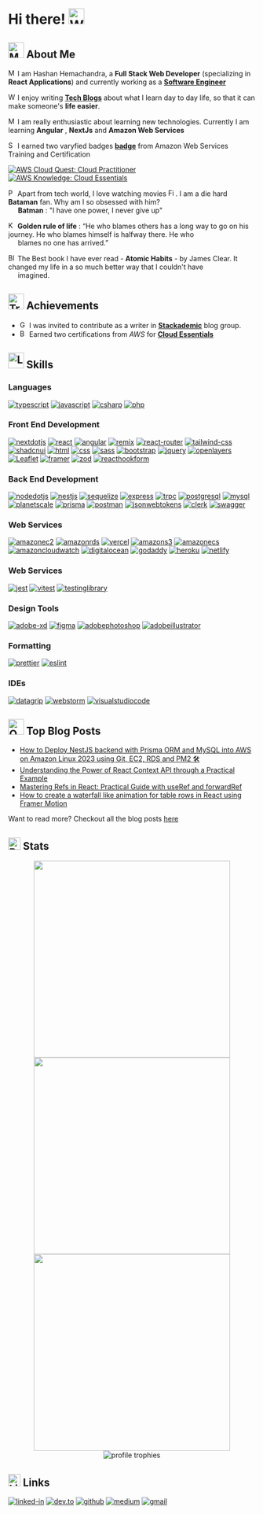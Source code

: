 # Hi there! <img src="https://raw.githubusercontent.com/Tarikul-Islam-Anik/Animated-Fluent-Emojis/master/Emojis/Hand%20gestures/Waving%20Hand.png" alt="Waving Hand" width="32" height="32" />

## <img src="https://raw.githubusercontent.com/Tarikul-Islam-Anik/Animated-Fluent-Emojis/master/Emojis/People/Man%20Raising%20Hand.png" alt="Man Raising Hand" width="32" height="32" /> About Me

<img src="https://raw.githubusercontent.com/Tarikul-Islam-Anik/Animated-Fluent-Emojis/master/Emojis/People/Man%20Office%20Worker.png" alt="Man Office Worker" width="15" height="15" /> I am Hashan Hemachandra, a **Full Stack Web Developer** (specializing in **React Applications**) and currently working as a [**Software Engineer**](https://www.linkedin.com/in/hashan-hemachandra/)

<img src="https://raw.githubusercontent.com/Tarikul-Islam-Anik/Animated-Fluent-Emojis/master/Emojis/Hand%20gestures/Writing%20Hand.png" alt="Writing Hand" width="15" height="15" /> I enjoy writing [**Tech Blogs**](https://medium.com/@hemachandra.hashan) about what I learn day to day life, so that it can make someone's **life easier**.

<img src="https://raw.githubusercontent.com/Tarikul-Islam-Anik/Animated-Fluent-Emojis/master/Emojis/People/Man%20Technologist.png" alt="Man Technologist" width="15" height="15" /> I am really enthusiastic about learning new technologies. Currently I am learning **Angular** , **NextJs** and **Amazon Web Services**

<img src="https://raw.githubusercontent.com/Tarikul-Islam-Anik/Animated-Fluent-Emojis/master/Emojis/Activities/Sports%20Medal.png" alt="Sports Medal" width="15" height="15" /> I earned two varyfied badges [**badge**]((https://www.credly.com/users/hashan-hemachandra/badges)) from Amazon Web Services Training and Certification

<!--START_SECTION:badges-->

[![AWS Cloud Quest: Cloud Practitioner](https://images.credly.com/size/110x110/images/2784d0d8-327c-406f-971e-9f0e15097003/image.png)](http://www.credly.com/badges/d2ee6b81-d519-4e4e-9e02-dd1420b9601b "AWS Cloud Quest: Cloud Practitioner")
[![AWS Knowledge: Cloud Essentials](https://images.credly.com/size/110x110/images/ec621e2a-c8f0-4459-806c-ae11829d372a/image.png)](http://www.credly.com/badges/9473d062-41c5-4566-ace6-05bc92d475f5 "AWS Knowledge: Cloud Essentials")
<!--END_SECTION:badges-->

<img src="https://raw.githubusercontent.com/Tarikul-Islam-Anik/Animated-Fluent-Emojis/master/Emojis/Food/Popcorn.png" alt="Popcorn" width="15" height="15" /> Apart from tech world, I love watching movies <img src="https://raw.githubusercontent.com/Tarikul-Islam-Anik/Animated-Fluent-Emojis/master/Emojis/Objects/Film%20Projector.png" alt="Film Projector" width="15" height="15" />. I am a die hard **Bataman** fan. Why am I so obsessed with him? </br>&nbsp;&nbsp;&nbsp;&nbsp;&nbsp;**Batman** : "I have one power, I never give up"

<img src="https://raw.githubusercontent.com/Tarikul-Islam-Anik/Animated-Fluent-Emojis/master/Emojis/Objects/Key.png" alt="Key" width="15" height="15" /> **Golden rule of life** : “He who blames others has a long way to go on his journey. He who blames himself is halfway there. He who</br>&nbsp;&nbsp;&nbsp;&nbsp;&nbsp;blames no one has arrived.”

<img src="https://raw.githubusercontent.com/Tarikul-Islam-Anik/Animated-Fluent-Emojis/master/Emojis/Objects/Blue%20Book.png" alt="Blue Book" width="15" height="15" /> The Best book I have ever read - **Atomic Habits** - by James Clear. It changed my life in a so much better way  that I couldn't have</br>&nbsp;&nbsp;&nbsp;&nbsp;&nbsp;imagined. 

## <img src="https://raw.githubusercontent.com/Tarikul-Islam-Anik/Animated-Fluent-Emojis/master/Emojis/Activities/Trophy.png" alt="Trophy" width="32" height="32" /> Achievements


-   <img src="https://raw.githubusercontent.com/Tarikul-Islam-Anik/Animated-Fluent-Emojis/master/Emojis/Objects/Gem%20Stone.png" alt="Gem Stone" width="15" height="15" /> I was invited to contribute as a writer in [**Stackademic**]((https://blog.stackademic.com/)) blog group.
-   <img src="https://raw.githubusercontent.com/Tarikul-Islam-Anik/Animated-Fluent-Emojis/master/Emojis/Objects/Battery.png" alt="Battery" width="15" height="15" /> Earned two certifications from _AWS_ for [**Cloud Essentials**]((https://www.credly.com/users/hashan-hemachandra/badges))

## <img src="https://raw.githubusercontent.com/Tarikul-Islam-Anik/Animated-Fluent-Emojis/master/Emojis/Objects/Lab%20Coat.png" alt="Lab Coat" width="32" height="32" /> Skills

### Languages

[![typescript](https://img.shields.io/badge/TypeScript-3178C6?style=for-the-badge&logo=typescript&logoColor=white)](https://www.typescriptlang.org/)
[![javascript](https://img.shields.io/badge/JavaScript-F7DF1E?style=for-the-badge&logo=javascript&logoColor=black)](https://developer.mozilla.org/en-US/docs/Web/JavaScript#:~:text=JavaScript%20(JS)%20is%20a%20lightweight,Apache%20CouchDB%20and%20Adobe%20Acrobat.)
[![csharp](https://img.shields.io/badge/csharp-512BD4?style=for-the-badge&logo=csharp&logoColor=white)](https://dotnet.microsoft.com/en-us/languages/csharp)
[![php](https://img.shields.io/badge/PHP-777BB4?style=for-the-badge&logo=php&logoColor=white)](https://www.php.net/)

### Front End Development

[![nextdotjs](https://img.shields.io/badge/Next.js-000000?style=for-the-badge&logo=nextdotjs&logoColor=white)](https://nextjs.org/)
[![react](https://img.shields.io/badge/React-61DAFB?style=for-the-badge&logo=react&logoColor=black)](https://react.dev/)
[![angular](https://img.shields.io/badge/Angular-c3002f?style=for-the-badge&logo=angular&logoColor=white)](https://angular.io/)
[![remix](https://img.shields.io/badge/Remix-000000?style=for-the-badge&logo=remix&logoColor=white)](https://remix.run/)
[![react-router](https://img.shields.io/badge/React_Router-CA4245?style=for-the-badge&logo=react-router&logoColor=white)](https://reactrouter.com/en/main)
[![tailwind-css](https://img.shields.io/badge/tailwind_css-06B6D4?style=for-the-badge&logo=tailwind-css&logoColor=white)](https://tailwindcss.com/)
[![shadcnui](https://img.shields.io/badge/shadcn/ui-000000?style=for-the-badge&logo=shadcnui&logoColor=white)](https://ui.shadcn.com/)
[![html](https://img.shields.io/badge/HTML5-E34F26?style=for-the-badge&logo=html5&logoColor=white)](https://www.w3schools.com/html/)
[![css](https://img.shields.io/badge/CSS3-1572B6?style=for-the-badge&logo=css3&logoColor=white)](https://www.w3schools.com/css/)
[![sass](https://img.shields.io/badge/SASS-CC6699?style=for-the-badge&logo=sass&logoColor=white)](https://sass-lang.com/)
[![bootstrap](https://img.shields.io/badge/Bootstrap-563D7C?style=for-the-badge&logo=bootstrap&logoColor=white)](https://getbootstrap.com/)
[![jquery](https://img.shields.io/badge/jQuery-0769AD?style=for-the-badge&logo=jquery&logoColor=white)](https://jquery.com/)
[![openlayers](https://img.shields.io/badge/Openlayers-1F6B75?style=for-the-badge&logo=openlayers&logoColor=white)](https://openlayers.org/)
[![Leaflet](https://img.shields.io/badge/Leaflet-199900?style=for-the-badge&logo=Leaflet&logoColor=white)](https://leafletjs.com/)
[![framer](https://img.shields.io/badge/Framer_Motion-0055FF?style=for-the-badge&logo=framer&logoColor=white)](https://www.framer.com/motion/)
[![zod](https://img.shields.io/badge/Zod-3E67B1?style=for-the-badge&logo=zod&logoColor=white)](https://zod.dev/)
[![reacthookform](https://img.shields.io/badge/React_Hook_Form-EC5990?style=for-the-badge&logo=reacthookform&logoColor=white)](https://react-hook-form.com/)

### Back End Development

[![nodedotjs](https://img.shields.io/badge/Node.js-339933?style=for-the-badge&logo=nodedotjs&logoColor=white)](https://nodejs.org/en)
[![nestjs](https://img.shields.io/badge/NestJs-E0234E?style=for-the-badge&logo=nestjs&logoColor=white)](https://nestjs.com/)
[![sequelize](https://img.shields.io/badge/Sequelize-52B0E7?style=for-the-badge&logo=sequelize&logoColor=white)](https://sequelize.org/)
[![express](https://img.shields.io/badge/Express-000000?style=for-the-badge&logo=express&logoColor=white)](https://expressjs.com/)
[![trpc](https://img.shields.io/badge/tRPC-2596BE?style=for-the-badge&logo=trpc&logoColor=white)](https://trpc.io/)
[![postgresql](https://img.shields.io/badge/PostgreSQL-4169E1?style=for-the-badge&logo=postgresql&logoColor=white)](https://www.postgresql.org/)
[![mysql](https://img.shields.io/badge/MySQL-4479A1?style=for-the-badge&logo=mysql&logoColor=white)](https://www.mysql.com/)
[![planetscale](https://img.shields.io/badge/PlanetScale-000000?style=for-the-badge&logo=planetscale&logoColor=white)](https://planetscale.com/)
[![prisma](https://img.shields.io/badge/Prisma-2D3748?style=for-the-badge&logo=prisma&logoColor=white)](https://www.prisma.io/)
[![postman](https://img.shields.io/badge/Postman-FF6C37?style=for-the-badge&logo=postman&logoColor=white)](https://www.postman.com/)
[![jsonwebtokens](https://img.shields.io/badge/JSON_web_tokens-000000?style=for-the-badge&logo=jsonwebtokens&logoColor=white)](https://jwt.io/)
[![clerk](https://img.shields.io/badge/Clerk-6C47FF?style=for-the-badge&logo=clerk&logoColor=white)](https://clerk.com/)
[![swagger](https://img.shields.io/badge/Swagger-85EA2D?style=for-the-badge&logo=swagger&logoColor=black)](https://swagger.io/)

### Web Services

[![amazonec2](https://img.shields.io/badge/Amazon_EC2-FF9900?style=for-the-badge&logo=amazonec2&logoColor=white)](https://aws.amazon.com/ec2/)
[![amazonrds](https://img.shields.io/badge/Amazon_RDS-527FFF?style=for-the-badge&logo=amazonrds&logoColor=white)](https://aws.amazon.com/rds/)
[![vercel](https://img.shields.io/badge/Vercel-000000?style=for-the-badge&logo=vercel&logoColor=white)](https://vercel.com)
[![amazons3](https://img.shields.io/badge/Amazon_S3-569A31?style=for-the-badge&logo=amazons3&logoColor=white)](https://aws.amazon.com/s3/)
[![amazonecs](https://img.shields.io/badge/Amazon_ECS-FF9900?style=for-the-badge&logo=amazonecs&logoColor=white)](https://aws.amazon.com/ecs/)
[![amazoncloudwatch](https://img.shields.io/badge/Amazon_Cloud_Watch-FF4F8B?style=for-the-badge&logo=amazoncloudwatch&logoColor=white)](https://aws.amazon.com/cloudwatch/)
[![digitalocean](https://img.shields.io/badge/Digital_Ocean-0080FF?style=for-the-badge&logo=digitalocean&logoColor=white)](https://www.digitalocean.com/)
[![godaddy](https://img.shields.io/badge/GoDaddy-1BDBDB?style=for-the-badge&logo=godaddy&logoColor=white)](https://www.godaddy.com/en-uk)
[![heroku](https://img.shields.io/badge/Heroku-430098?style=for-the-badge&logo=heroku&logoColor=white)](https://www.heroku.com/)
[![netlify](https://img.shields.io/badge/Netlify-00C7B7?style=for-the-badge&logo=netlify&logoColor=white)](https://www.netlify.com/)

### Web Services

[![jest](https://img.shields.io/badge/Jest-C21325?style=for-the-badge&logo=jest&logoColor=white)](https://jestjs.io/)
[![vitest](https://img.shields.io/badge/Vitest-6E9F18?style=for-the-badge&logo=vitest&logoColor=white)](https://vitest.dev/)
[![testinglibrary](https://img.shields.io/badge/Testing_Library-E33332?style=for-the-badge&logo=testinglibrary&logoColor=white)](https://testing-library.com/)

### Design Tools

[![adobe-xd](https://img.shields.io/badge/adobe_xd-470137?style=for-the-badge&logo=adobe-xd&logoColor=white)](https://helpx.adobe.com/support/xd.html)
[![figma](https://img.shields.io/badge/figma-000000?style=for-the-badge&logo=figma&logoColor=white)](https://www.figma.com/)
[![adobephotoshop](https://img.shields.io/badge/Adobe_Photoshop-31A8FF?style=for-the-badge&logo=adobephotoshop&logoColor=white)](https://www.adobe.com/products/photoshop.html)
[![adobeillustrator](https://img.shields.io/badge/Adobe_Illustrator-FF9A00?style=for-the-badge&logo=adobeillustrator&logoColor=white)](https://www.adobe.com/products/illustrator.html)

### Formatting

[![prettier](https://img.shields.io/badge/Prettier-F7B93E?style=for-the-badge&logo=prettier&logoColor=black)](https://prettier.io/)
[![eslint](https://img.shields.io/badge/ESLint-4B32C3?style=for-the-badge&logo=eslint&logoColor=white)](https://eslint.org/)

### IDEs

[![datagrip](https://img.shields.io/badge/DataGrip-1cd990?style=for-the-badge&logo=datagrip&logoColor=white)](https://www.jetbrains.com/datagrip/)
[![webstorm](https://img.shields.io/badge/WebStorm-00ced8?style=for-the-badge&logo=webstorm&logoColor=white)](https://www.jetbrains.com/webstorm/)
[![visualstudiocode](https://img.shields.io/badge/VSCode-007ACC?style=for-the-badge&logo=visualstudiocode&logoColor=white)](https://code.visualstudio.com/)

## <img src="https://raw.githubusercontent.com/Tarikul-Islam-Anik/Animated-Fluent-Emojis/master/Emojis/Objects/Open%20Book.png" alt="Open Book" width="32" height="32" /> Top Blog Posts

- [How to Deploy NestJS backend with Prisma ORM and MySQL into AWS on Amazon Linux 2023 using Git, EC2, RDS and PM2 🛠️](https://medium.com/stackademic/how-to-deploy-nestjs-backend-with-prisma-orm-and-mysql-into-aws-on-amazon-linux-2023-using-git-2f8041140dff)
- [Understanding the Power of React Context API through a Practical Example](https://blog.stackademic.com/understanding-the-power-of-react-context-api-through-a-practical-example-3312a7a2c824)
- [Mastering Refs in React: Practical Guide with useRef and forwardRef](https://blog.stackademic.com/mastering-refs-in-react-practical-guide-with-useref-and-forwardref-374c7a57eba1)
- [How to create a waterfall like animation for table rows in React using Framer Motion](https://blog.stackademic.com/how-to-create-a-waterfall-like-animation-for-table-rows-in-react-using-framer-motion-c09990320926)

Want to read more? Checkout all the blog posts [here](https://medium.com/@hemachandra.hashan)

## <img src="https://raw.githubusercontent.com/Tarikul-Islam-Anik/Animated-Fluent-Emojis/master/Emojis/Objects/Bar%20Chart.png" alt="Bar Chart" width="25" height="25" /> Stats

<div align="center">
  <img width=400 src='https://github-readme-stats.vercel.app/api?username=hmalindu1&theme=vue-dark&show_icons=true&hide_border=true&count_private=true' />
  <br/>
  <img width=400 src='https://github-readme-streak-stats.herokuapp.com/?user=hmalindu1&theme=vue-dark&hide_border=true' />
  <br/>
  <img width=400 src='https://github-readme-stats.vercel.app/api/top-langs/?username=hmalindu1&theme=vue-dark&show_icons=true&hide_border=true&layout=compact&row=1&column=6&margin-h=8' />
  <br/>
  <img src="https://github-profile-trophy.vercel.app/?username=hmalindu1&row=1&column=6&margin-h=8&theme=nord&count_private=true&margin-w=15&no-frame=true" alt="profile trophies" />
</div>

## <img src="https://raw.githubusercontent.com/Tarikul-Islam-Anik/Animated-Fluent-Emojis/master/Emojis/Objects/Link.png" alt="Link" width="25" height="25" /> Links

[![linked-in](https://img.shields.io/badge/Linked_In-0077B5?style=for-the-badge&logo=LinkedIn&logoColor=white)](https://www.linkedin.com/in/hashan-hemachandra/)
[![dev.to](https://img.shields.io/badge/Dev.to-0A0A0A?style=for-the-badge&logo=DevdotTo&logoColor=white)](https://dev.to/hmalindu1)
[![github](https://img.shields.io/badge/GitHub-000000?style=for-the-badge&logo=GitHub&logoColor=white)](https://github.com/hmalindu1)
[![medium](https://img.shields.io/badge/medium-000000?style=for-the-badge&logo=medium&logoColor=white)](https://medium.com/@hemachandra.hashan)
[![gmail](https://img.shields.io/badge/Gmail-D14836?style=for-the-badge&logo=Gmail&logoColor=white)](mailto:hemachandra.hashan@gmail.com)
